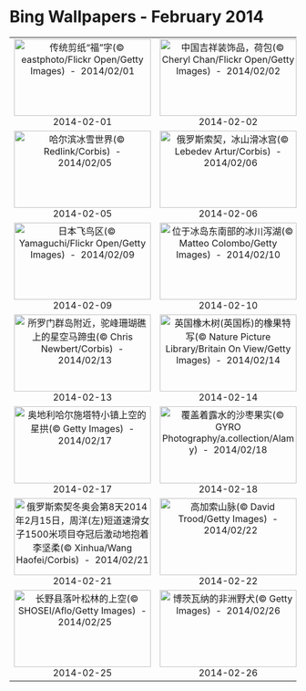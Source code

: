 # Bing Wallpapers - February 2014

| | | | |
|:-------------------------:|:-------------------------:|:-------------------------:|:-------------------------:|
| <a href="https://bing.ee123.net/img/cn/fhd/2014/02/01.jpg" target="_blank"><img src="https://bing.ee123.net/img/cn/fhd/2014/02/01.jpg" width="240" height="135" alt="传统剪纸“福”字(© eastphoto/Flickr Open/Getty Images)  -  2014/02/01" title="传统剪纸“福”字(© eastphoto/Flickr Open/Getty Images)  -  2014/02/01"></a><br>2014-02-01<br> | <a href="https://bing.ee123.net/img/cn/fhd/2014/02/02.jpg" target="_blank"><img src="https://bing.ee123.net/img/cn/fhd/2014/02/02.jpg" width="240" height="135" alt="中国吉祥装饰品，荷包(© Cheryl Chan/Flickr Open/Getty Images)  -  2014/02/02" title="中国吉祥装饰品，荷包(© Cheryl Chan/Flickr Open/Getty Images)  -  2014/02/02"></a><br>2014-02-02<br> | <a href="https://bing.ee123.net/img/cn/fhd/2014/02/03.jpg" target="_blank"><img src="https://bing.ee123.net/img/cn/fhd/2014/02/03.jpg" width="240" height="135" alt="国家体育场上空的焰火(© Kevin Zen/Alamy)  -  2014/02/03" title="国家体育场上空的焰火(© Kevin Zen/Alamy)  -  2014/02/03"></a><br>2014-02-03<br> | <a href="https://bing.ee123.net/img/cn/fhd/2014/02/04.jpg" target="_blank"><img src="https://bing.ee123.net/img/cn/fhd/2014/02/04.jpg" width="240" height="135" alt="云海，太阳下山时爬上3600米的牛背山拍摄贡嘎山(© 4X-image/E+/Getty Images)  -  2014/02/04" title="云海，太阳下山时爬上3600米的牛背山拍摄贡嘎山(© 4X-image/E+/Getty Images)  -  2014/02/04"></a><br>2014-02-04<br> |
| <a href="https://bing.ee123.net/img/cn/fhd/2014/02/05.jpg" target="_blank"><img src="https://bing.ee123.net/img/cn/fhd/2014/02/05.jpg" width="240" height="135" alt="哈尔滨冰雪世界(© Redlink/Corbis)  -  2014/02/05" title="哈尔滨冰雪世界(© Redlink/Corbis)  -  2014/02/05"></a><br>2014-02-05<br> | <a href="https://bing.ee123.net/img/cn/fhd/2014/02/06.jpg" target="_blank"><img src="https://bing.ee123.net/img/cn/fhd/2014/02/06.jpg" width="240" height="135" alt="俄罗斯索契，冰山滑冰宫(© Lebedev Artur/Corbis)  -  2014/02/06" title="俄罗斯索契，冰山滑冰宫(© Lebedev Artur/Corbis)  -  2014/02/06"></a><br>2014-02-06<br> | <a href="https://bing.ee123.net/img/cn/fhd/2014/02/07.jpg" target="_blank"><img src="https://bing.ee123.net/img/cn/fhd/2014/02/07.jpg" width="240" height="135" alt="大曼彻斯特郡斯托克波特市，泰姆河上两只为鱼相争的苍鹭(© Terry Whittaker/Corbis)  -  2014/02/07" title="大曼彻斯特郡斯托克波特市，泰姆河上两只为鱼相争的苍鹭(© Terry Whittaker/Corbis)  -  2014/02/07"></a><br>2014-02-07<br> | <a href="https://bing.ee123.net/img/cn/fhd/2014/02/08.jpg" target="_blank"><img src="https://bing.ee123.net/img/cn/fhd/2014/02/08.jpg" width="240" height="135" alt="英格兰利物浦，便士小巷临街铁门上所展示的披头士(© Chris Brink/SuperStock)  -  2014/02/08" title="英格兰利物浦，便士小巷临街铁门上所展示的披头士(© Chris Brink/SuperStock)  -  2014/02/08"></a><br>2014-02-08<br> |
| <a href="https://bing.ee123.net/img/cn/fhd/2014/02/09.jpg" target="_blank"><img src="https://bing.ee123.net/img/cn/fhd/2014/02/09.jpg" width="240" height="135" alt="日本飞鸟区(© Yamaguchi/Flickr Open/Getty Images)  -  2014/02/09" title="日本飞鸟区(© Yamaguchi/Flickr Open/Getty Images)  -  2014/02/09"></a><br>2014-02-09<br> | <a href="https://bing.ee123.net/img/cn/fhd/2014/02/10.jpg" target="_blank"><img src="https://bing.ee123.net/img/cn/fhd/2014/02/10.jpg" width="240" height="135" alt="位于冰岛东南部的冰川泻湖(© Matteo Colombo/Getty Images)  -  2014/02/10" title="位于冰岛东南部的冰川泻湖(© Matteo Colombo/Getty Images)  -  2014/02/10"></a><br>2014-02-10<br> | <a href="https://bing.ee123.net/img/cn/fhd/2014/02/11.jpg" target="_blank"><img src="https://bing.ee123.net/img/cn/fhd/2014/02/11.jpg" width="240" height="135" alt="怀俄明州黄石国家公园中的黄腹土拨鼠(© George Sanker/Minden Pictures)  -  2014/02/11" title="怀俄明州黄石国家公园中的黄腹土拨鼠(© George Sanker/Minden Pictures)  -  2014/02/11"></a><br>2014-02-11<br> | <a href="https://bing.ee123.net/img/cn/fhd/2014/02/12.jpg" target="_blank"><img src="https://bing.ee123.net/img/cn/fhd/2014/02/12.jpg" width="240" height="135" alt="元宵(© View Stock/Alamy)  -  2014/02/12" title="元宵(© View Stock/Alamy)  -  2014/02/12"></a><br>2014-02-12<br> |
| <a href="https://bing.ee123.net/img/cn/fhd/2014/02/13.jpg" target="_blank"><img src="https://bing.ee123.net/img/cn/fhd/2014/02/13.jpg" width="240" height="135" alt="所罗门群岛附近，驼峰珊瑚礁上的星空马蹄虫(© Chris Newbert/Corbis)  -  2014/02/13" title="所罗门群岛附近，驼峰珊瑚礁上的星空马蹄虫(© Chris Newbert/Corbis)  -  2014/02/13"></a><br>2014-02-13<br> | <a href="https://bing.ee123.net/img/cn/fhd/2014/02/14.jpg" target="_blank"><img src="https://bing.ee123.net/img/cn/fhd/2014/02/14.jpg" width="240" height="135" alt="英国橡木树(英国栎)的橡果特写(© Nature Picture Library/Britain On View/Getty Images)  -  2014/02/14" title="英国橡木树(英国栎)的橡果特写(© Nature Picture Library/Britain On View/Getty Images)  -  2014/02/14"></a><br>2014-02-14<br> | <a href="https://bing.ee123.net/img/cn/fhd/2014/02/15.jpg" target="_blank"><img src="https://bing.ee123.net/img/cn/fhd/2014/02/15.jpg" width="240" height="135" alt="加拿大安大略省，大萨德伯里市的白腰朱顶雀(© Don Johnston/Corbis)  -  2014/02/15" title="加拿大安大略省，大萨德伯里市的白腰朱顶雀(© Don Johnston/Corbis)  -  2014/02/15"></a><br>2014-02-15<br> | <a href="https://bing.ee123.net/img/cn/fhd/2014/02/16.jpg" target="_blank"><img src="https://bing.ee123.net/img/cn/fhd/2014/02/16.jpg" width="240" height="135" alt="不丹帕罗宗-日蓬堡的建筑细节(© Ocean/Corbis)  -  2014/02/16" title="不丹帕罗宗-日蓬堡的建筑细节(© Ocean/Corbis)  -  2014/02/16"></a><br>2014-02-16<br> |
| <a href="https://bing.ee123.net/img/cn/fhd/2014/02/17.jpg" target="_blank"><img src="https://bing.ee123.net/img/cn/fhd/2014/02/17.jpg" width="240" height="135" alt="奥地利哈尔施塔特小镇上空的星拱(© Getty Images)  -  2014/02/17" title="奥地利哈尔施塔特小镇上空的星拱(© Getty Images)  -  2014/02/17"></a><br>2014-02-17<br> | <a href="https://bing.ee123.net/img/cn/fhd/2014/02/18.jpg" target="_blank"><img src="https://bing.ee123.net/img/cn/fhd/2014/02/18.jpg" width="240" height="135" alt="覆盖着露水的沙枣果实(© GYRO Photography/a.collection/Alamy)  -  2014/02/18" title="覆盖着露水的沙枣果实(© GYRO Photography/a.collection/Alamy)  -  2014/02/18"></a><br>2014-02-18<br> | <a href="https://bing.ee123.net/img/cn/fhd/2014/02/19.jpg" target="_blank"><img src="https://bing.ee123.net/img/cn/fhd/2014/02/19.jpg" width="240" height="135" alt="俄罗斯索契冬奥会第3天2014年2月10日，男子短道速滑1500米项目竞赛中的韩天宇(© Streeter Lecka/Getty Images)  -  2014/02/19" title="俄罗斯索契冬奥会第3天2014年2月10日，男子短道速滑1500米项目竞赛中的韩天宇(© Streeter Lecka/Getty Images)  -  2014/02/19"></a><br>2014-02-19<br> | <a href="https://bing.ee123.net/img/cn/fhd/2014/02/20.jpg" target="_blank"><img src="https://bing.ee123.net/img/cn/fhd/2014/02/20.jpg" width="240" height="135" alt="俄罗斯索契冬奥会第6天2014年2月13日，速度滑冰女子1000米项目金牌得主张虹(© Quinn Rooney/Getty Images)  -  2014/02/20" title="俄罗斯索契冬奥会第6天2014年2月13日，速度滑冰女子1000米项目金牌得主张虹(© Quinn Rooney/Getty Images)  -  2014/02/20"></a><br>2014-02-20<br> |
| <a href="https://bing.ee123.net/img/cn/fhd/2014/02/21.jpg" target="_blank"><img src="https://bing.ee123.net/img/cn/fhd/2014/02/21.jpg" width="240" height="135" alt="俄罗斯索契冬奥会第8天2014年2月15日，周洋(左)短道速滑女子1500米项目夺冠后激动地抱着李坚柔(© Xinhua/Wang Haofei/Corbis)  -  2014/02/21" title="俄罗斯索契冬奥会第8天2014年2月15日，周洋(左)短道速滑女子1500米项目夺冠后激动地抱着李坚柔(© Xinhua/Wang Haofei/Corbis)  -  2014/02/21"></a><br>2014-02-21<br> | <a href="https://bing.ee123.net/img/cn/fhd/2014/02/22.jpg" target="_blank"><img src="https://bing.ee123.net/img/cn/fhd/2014/02/22.jpg" width="240" height="135" alt="高加索山脉(© David Trood/Getty Images)  -  2014/02/22" title="高加索山脉(© David Trood/Getty Images)  -  2014/02/22"></a><br>2014-02-22<br> | <a href="https://bing.ee123.net/img/cn/fhd/2014/02/23.jpg" target="_blank"><img src="https://bing.ee123.net/img/cn/fhd/2014/02/23.jpg" width="240" height="135" alt="南澳富琳德斯国家公园，大赤袋鼠与它的孩子(© Peter Walton Photography/Photolibrary/Getty Images)  -  2014/02/23" title="南澳富琳德斯国家公园，大赤袋鼠与它的孩子(© Peter Walton Photography/Photolibrary/Getty Images)  -  2014/02/23"></a><br>2014-02-23<br> | <a href="https://bing.ee123.net/img/cn/fhd/2014/02/24.jpg" target="_blank"><img src="https://bing.ee123.net/img/cn/fhd/2014/02/24.jpg" width="240" height="135" alt="华盛顿北瀑布国家公园贝克山滑雪场的滑雪者(© Jay Goodrich/Tandem Stock)  -  2014/02/24" title="华盛顿北瀑布国家公园贝克山滑雪场的滑雪者(© Jay Goodrich/Tandem Stock)  -  2014/02/24"></a><br>2014-02-24<br> |
| <a href="https://bing.ee123.net/img/cn/fhd/2014/02/25.jpg" target="_blank"><img src="https://bing.ee123.net/img/cn/fhd/2014/02/25.jpg" width="240" height="135" alt="长野县落叶松林的上空(© SHOSEI/Aflo/Getty Images)  -  2014/02/25" title="长野县落叶松林的上空(© SHOSEI/Aflo/Getty Images)  -  2014/02/25"></a><br>2014-02-25<br> | <a href="https://bing.ee123.net/img/cn/fhd/2014/02/26.jpg" target="_blank"><img src="https://bing.ee123.net/img/cn/fhd/2014/02/26.jpg" width="240" height="135" alt="博茨瓦纳的非洲野犬(© Getty Images)  -  2014/02/26" title="博茨瓦纳的非洲野犬(© Getty Images)  -  2014/02/26"></a><br>2014-02-26<br> | <a href="https://bing.ee123.net/img/cn/fhd/2014/02/27.jpg" target="_blank"><img src="https://bing.ee123.net/img/cn/fhd/2014/02/27.jpg" width="240" height="135" alt="加州约塞米蒂国家公园，日落时分从塔夫脱点观赏马尾瀑布(© Josh Miller/Aurora Photos)  -  2014/02/27" title="加州约塞米蒂国家公园，日落时分从塔夫脱点观赏马尾瀑布(© Josh Miller/Aurora Photos)  -  2014/02/27"></a><br>2014-02-27<br> | <a href="https://bing.ee123.net/img/cn/fhd/2014/02/28.jpg" target="_blank"><img src="https://bing.ee123.net/img/cn/fhd/2014/02/28.jpg" width="240" height="135" alt="加拿大圣劳伦斯湾的竖琴海豹宝宝(© Mitsuaki Iwago/Corbis)  -  2014/02/28" title="加拿大圣劳伦斯湾的竖琴海豹宝宝(© Mitsuaki Iwago/Corbis)  -  2014/02/28"></a><br>2014-02-28<br> |
